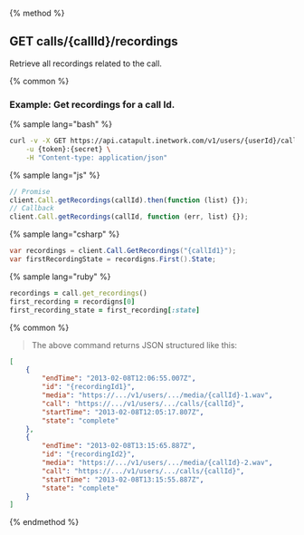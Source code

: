 {% method %}
## GET calls/{callId}/recordings
Retrieve all recordings related to the call.

{% common %}
### Example: Get recordings for a call Id.

{% sample lang="bash" %}
```bash
curl -v -X GET https://api.catapult.inetwork.com/v1/users/{userId}/calls/{callId}/recordigns \
	-u {token}:{secret} \
	-H "Content-type: application/json"
```

{% sample lang="js" %}
```js
// Promise
client.Call.getRecordings(callId).then(function (list) {});
// Callback
client.Call.getRecordings(callId, function (err, list) {});
```

{% sample lang="csharp" %}
```csharp
var recordings = client.Call.GetRecordings("{callId1}");
var firstRecordingState = recordigns.First().State;
```

{% sample lang="ruby" %}
```ruby
recordings = call.get_recordings()
first_recording = recordigns[0]
first_recording_state = first_recording[:state]
```

{% common %}
> The above command returns JSON structured like this:

```json
[
	{
		"endTime": "2013-02-08T12:06:55.007Z",
		"id": "{recordingId1}",
		"media": "https://.../v1/users/.../media/{callId}-1.wav",
		"call": "https://.../v1/users/.../calls/{callId}",
		"startTime": "2013-02-08T12:05:17.807Z",
		"state": "complete"
	},
	{
		"endTime": "2013-02-08T13:15:65.887Z",
		"id": "{recordingId2}",
		"media": "https://.../v1/users/.../media/{callId}-2.wav",
		"call": "https://.../v1/users/.../calls/{callId}",
		"startTime": "2013-02-08T13:15:55.887Z",
		"state": "complete"
	}
]
```
{% endmethod %}
